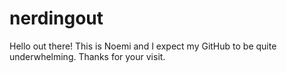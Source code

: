 # nerdingout

Hello out there!
This is Noemi and I expect my GitHub to be quite underwhelming. 
Thanks for your visit. 
